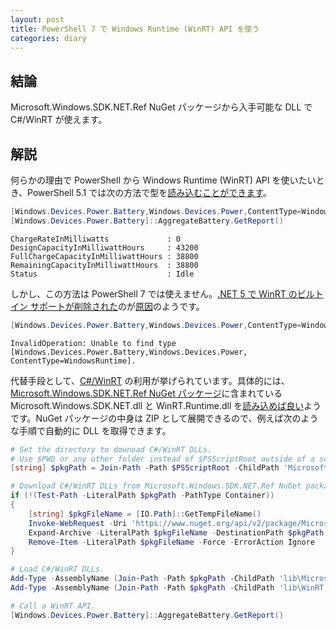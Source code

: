 ```yaml
---
layout: post
title: PowerShell 7 で Windows Runtime (WinRT) API を使う
categories: diary
---
```


## 結論

Microsoft.Windows.SDK.NET.Ref NuGet パッケージから入手可能な DLL で C#/WinRT が使えます。

## 解説

何らかの理由で PowerShell から Windows Runtime (WinRT) API を使いたいとき、PowerShell 5.1 では次の方法で型を[読み込むことができます](https://stackoverflow.com/a/28077679)。

```powershell
[Windows.Devices.Power.Battery,Windows.Devices.Power,ContentType=WindowsRuntime] | Out-Null
[Windows.Devices.Power.Battery]::AggregateBattery.GetReport()
```

```
ChargeRateInMilliwatts             : 0
DesignCapacityInMilliwattHours     : 43200
FullChargeCapacityInMilliwattHours : 38800
RemainingCapacityInMilliwattHours  : 38800
Status                             : Idle
```

しかし、この方法は PowerShell 7 では使えません。[.NET 5 で WinRT のビルトイン サポートが削除された](https://github.com/dotnet/docs/issues/18875)のが[原因](https://github.com/PowerShell/PowerShell/issues/13042#issuecomment-650567539)のようです。

```powershell
[Windows.Devices.Power.Battery,Windows.Devices.Power,ContentType=WindowsRuntime] | Out-Null
```

```
InvalidOperation: Unable to find type [Windows.Devices.Power.Battery,Windows.Devices.Power, ContentType=WindowsRuntime].
```

代替手段として、[C#/WinRT](https://docs.microsoft.com/ja-jp/windows/apps/develop/platform/csharp-winrt/) の利用が挙げられています。具体的には、[Microsoft.Windows.SDK.NET.Ref NuGet パッケージ](https://www.nuget.org/packages/Microsoft.Windows.SDK.NET.Ref/)に含まれている Microsoft.Windows.SDK.NET.dll と WinRT.Runtime.dll を[読み込めば良い](https://github.com/PowerShell/PowerShell/issues/13042#issuecomment-799077441)ようです。NuGet パッケージの中身は ZIP として展開できるので、例えば次のような手順で自動的に DLL を取得できます。

```powershell
# Set the directory to downoad C#/WinRT DLLs.
# Use $PWD or any other folder instead of $PSScriptRoot outside of a script file.
[string] $pkgPath = Join-Path -Path $PSScriptRoot -ChildPath 'Microsoft.Windows.SDK.NET.Ref'

# Download C#/WinRT DLLs from Microsoft.Windows.SDK.NET.Ref NuGet package if not yet.
if (!(Test-Path -LiteralPath $pkgPath -PathType Container))
{
    [string] $pkgFileName = [IO.Path]::GetTempFileName()
    Invoke-WebRequest -Uri 'https://www.nuget.org/api/v2/package/Microsoft.Windows.SDK.NET.Ref/10.0.22000.23' -OutFile $pkgFileName | Out-Null
    Expand-Archive -LiteralPath $pkgFileName -DestinationPath $pkgPath
    Remove-Item -LiteralPath $pkgFileName -Force -ErrorAction Ignore
}

# Load C#/WinRT DLLs.
Add-Type -AssemblyName (Join-Path -Path $pkgPath -ChildPath 'lib\Microsoft.Windows.SDK.NET.dll') | Out-Null
Add-Type -AssemblyName (Join-Path -Path $pkgPath -ChildPath 'lib\WinRT.Runtime.dll') | Out-Null

# Call a WinRT API.
[Windows.Devices.Power.Battery]::AggregateBattery.GetReport()
```
